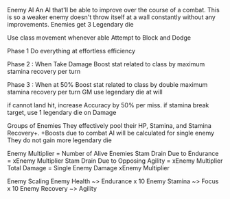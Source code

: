 Enemy AI
An AI that'll be able to improve over the course of a combat. This is so a weaker enemy doesn't throw itself at a wall constantly without any improvements.
Enemies get 3 Legendary die

Use class movement whenever able
Attempt to Block and Dodge

Phase 1
Do everything at effortless efficiency

Phase 2 : When Take Damage
Boost stat related to class by maximum stamina recovery per turn

Phase 3 : When at 50%
Boost stat related to class by double maximum stamina recovery per turn
GM use legendary die at will

if cannot land hit, increase Accuracy by 50% per miss.
if stamina break target, use 1 legendary die on Damage


Groups of Enemies
They effectively pool their HP, Stamina, and Stamina Recovery+.
+Boosts due to combat AI will be calculated for single enemy
They do not gain more legendary die

Enemy Multiplier = Number of Alive Enemies
Stam Drain Due to Endurance = xEnemy Multiplier
Stam Drain Due to Opposing Agility = xEnemy Multiplier
Total Damage = Single Enemy Damage xEnemy Multiplier


Enemy Scaling
Enemy Health  ~> Endurance x 10
Enemy Stamina ~> Focus x 10
Enemy Recovery ~> Agility